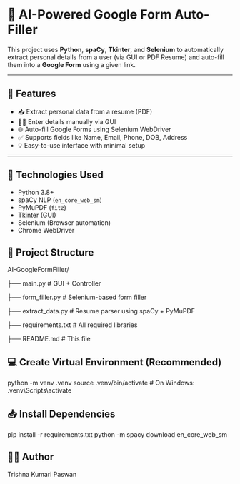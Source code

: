 

# 🤖 AI-Powered Google Form Auto-Filler

This project uses **Python**, **spaCy**, **Tkinter**, and **Selenium** to automatically extract personal details from a user (via GUI or PDF Resume) and auto-fill them into a **Google Form** using a given link.

---

## 🚀 Features

- 📥 Extract personal data from a resume (PDF)
- 🧑‍💻 Enter details manually via GUI
- 🌐 Auto-fill Google Forms using Selenium WebDriver
- ✅ Supports fields like Name, Email, Phone, DOB, Address
- 💡 Easy-to-use interface with minimal setup

---

## 🧠 Technologies Used

- Python 3.8+
- spaCy NLP (`en_core_web_sm`)
- PyMuPDF (`fitz`)
- Tkinter (GUI)
- Selenium (Browser automation)
- Chrome WebDriver

## 📁 Project Structure

AI-GoogleFormFiller/

├── main.py                # GUI + Controller

├── form_filler.py         # Selenium-based form filler

├── extract_data.py        # Resume parser using spaCy + PyMuPDF

├── requirements.txt       # All required libraries

├── README.md              # This file

## 💻 Create Virtual Environment (Recommended)

python -m venv .venv
source .venv/bin/activate  # On Windows: .venv\Scripts\activate

## 📥 Install Dependencies

pip install -r requirements.txt
python -m spacy download en_core_web_sm

## 🙋‍♀️ Author
Trishna Kumari Paswan
